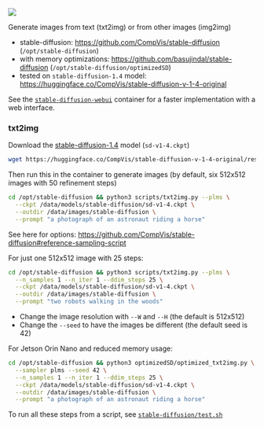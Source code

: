 
<img src="https://raw.githubusercontent.com/dusty-nv/blueberry-jetson-containers/docs/docs/images/diffusion_astronaut.jpg">

Generate images from text (txt2img) or from other images (img2img)

* stable-diffusion: https://github.com/CompVis/stable-diffusion (`/opt/stable-diffusion`)
* with memory optimizations: https://github.com/basujindal/stable-diffusion (`/opt/stable-diffusion/optimizedSD`)
* tested on `stable-diffusion-1.4` model: https://huggingface.co/CompVis/stable-diffusion-v-1-4-original

See the [`stable-diffusion-webui`](/packages/diffusion/stable-diffusion-webui) container for a faster implementation with a web interface.

### txt2img

Download the [stable-diffusion-1.4](https://huggingface.co/CompVis/stable-diffusion-v-1-4-original) model (`sd-v1-4.ckpt`)

```bash
wget https://huggingface.co/CompVis/stable-diffusion-v-1-4-original/resolve/main/sd-v1-4.ckpt -O /data/models/stable-diffusion/sd-v1-4.ckpt
```

Then run this in the container to generate images (by default, six 512x512 images with 50 refinement steps)

```bash
cd /opt/stable-diffusion && python3 scripts/txt2img.py --plms \
  --ckpt /data/models/stable-diffusion/sd-v1-4.ckpt \
  --outdir /data/images/stable-diffusion \
  --prompt "a photograph of an astronaut riding a horse"
```

See here for options:  https://github.com/CompVis/stable-diffusion#reference-sampling-script

For just one 512x512 image with 25 steps:

```bash
cd /opt/stable-diffusion && python3 scripts/txt2img.py --plms \
  --n_samples 1 --n_iter 1 --ddim_steps 25 \
  --ckpt /data/models/stable-diffusion/sd-v1-4.ckpt \
  --outdir /data/images/stable-diffusion \
  --prompt "two robots walking in the woods"
```

* Change the image resolution with `--W` and `--H` (the default is 512x512)
* Change the `--seed` to have the images be different (the default seed is 42)

For Jetson Orin Nano and reduced memory usage:

```bash
cd /opt/stable-diffusion && python3 optimizedSD/optimized_txt2img.py \
  --sampler plms --seed 42 \
  --n_samples 1 --n_iter 1 --ddim_steps 25 \
  --ckpt /data/models/stable-diffusion/sd-v1-4.ckpt \
  --outdir /data/images/stable-diffusion \
  --prompt "a photograph of an astronaut riding a horse"
```

To run all these steps from a script, see [`stable-diffusion/test.sh`](/packages/diffusion/stable-diffusion/test.sh) 